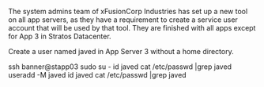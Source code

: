 The system admins team of xFusionCorp Industries has set up a new tool on all app servers, as they have a requirement to create a service user account that will be used by that tool. They are finished with all apps except for App 3 in Stratos Datacenter.

Create a user named javed in App Server 3 without a home directory.

ssh banner@stapp03
sudo su -
id javed
cat /etc/passwd |grep javed
useradd -M javed 
id javed
cat /etc/passwd |grep javed
